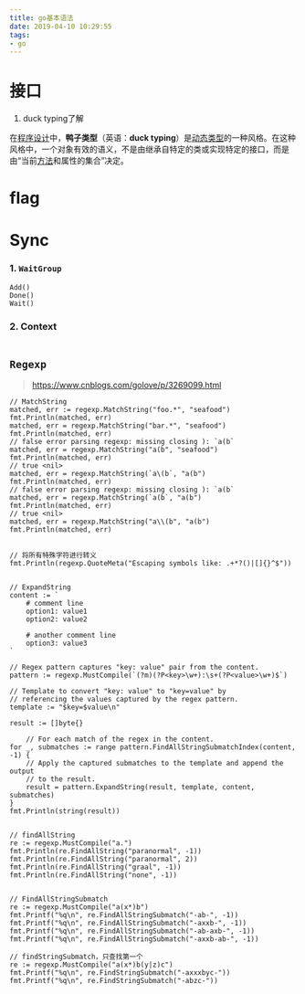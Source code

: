 ```yaml
---
title: go基本语法
date: 2019-04-10 10:29:55
tags:
- go
---
```


# 接口

1. duck typing了解

在[程序设计](https://zh.wikipedia.org/wiki/%E7%A8%8B%E5%BA%8F%E8%AE%BE%E8%AE%A1)中，**鸭子类型**（英语：**duck typing**）是[动态类型](https://zh.wikipedia.org/wiki/%E9%A1%9E%E5%9E%8B%E7%B3%BB%E7%B5%B1)的一种风格。在这种风格中，一个对象有效的语义，不是由继承自特定的类或实现特定的接口，而是由“当前[方法](https://zh.wikipedia.org/wiki/%E6%96%B9%E6%B3%95_(%E9%9B%BB%E8%85%A6%E7%A7%91%E5%AD%B8))和属性的集合”决定。

# flag

# Sync

### 1. `WaitGroup`

```
Add()
Done()
Wait()
```

### 2. Context

```

```

## `Regexp`

> https://www.cnblogs.com/golove/p/3269099.html

```
// MatchString
matched, err := regexp.MatchString("foo.*", "seafood")
fmt.Println(matched, err)
matched, err = regexp.MatchString("bar.*", "seafood")
fmt.Println(matched, err)
// false error parsing regexp: missing closing ): `a(b`
matched, err = regexp.MatchString("a(b", "seafood")
fmt.Println(matched, err)
// true <nil>
matched, err = regexp.MatchString(`a\(b`, "a(b")
fmt.Println(matched, err)
// false error parsing regexp: missing closing ): `a(b`
matched, err = regexp.MatchString(`a(b`, "a(b")
fmt.Println(matched, err)
// true <nil>
matched, err = regexp.MatchString("a\\(b", "a(b")
fmt.Println(matched, err)


// 将所有特殊字符进行转义
fmt.Println(regexp.QuoteMeta("Escaping symbols like: .+*?()|[]{}^$"))


// ExpandString
content := `
	# comment line
	option1: value1
	option2: value2

	# another comment line
	option3: value3
`

// Regex pattern captures "key: value" pair from the content.
pattern := regexp.MustCompile(`(?m)(?P<key>\w+):\s+(?P<value>\w+)$`)

// Template to convert "key: value" to "key=value" by
// referencing the values captured by the regex pattern.
template := "$key=$value\n"

result := []byte{}

	// For each match of the regex in the content.
for _, submatches := range pattern.FindAllStringSubmatchIndex(content, -1) {
    // Apply the captured submatches to the template and append the output
    // to the result.
    result = pattern.ExpandString(result, template, content, submatches)
}
fmt.Println(string(result))


// findAllString
re := regexp.MustCompile("a.")
fmt.Println(re.FindAllString("paranormal", -1))
fmt.Println(re.FindAllString("paranormal", 2))
fmt.Println(re.FindAllString("graal", -1))
fmt.Println(re.FindAllString("none", -1))


// FindAllStringSubmatch
re := regexp.MustCompile("a(x*)b")
fmt.Printf("%q\n", re.FindAllStringSubmatch("-ab-", -1))
fmt.Printf("%q\n", re.FindAllStringSubmatch("-axxb-", -1))
fmt.Printf("%q\n", re.FindAllStringSubmatch("-ab-axb-", -1))
fmt.Printf("%q\n", re.FindAllStringSubmatch("-axxb-ab-", -1))

// findStringSubmatch，只查找第一个
re := regexp.MustCompile("a(x*)b(y|z)c")
fmt.Printf("%q\n", re.FindStringSubmatch("-axxxbyc-"))
fmt.Printf("%q\n", re.FindStringSubmatch("-abzc-"))
```